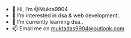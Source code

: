 - 👋 Hi, I’m @Mukta9904
- 👀 I’m interested in dsa & web development..
- 🌱 I’m currently learning dsa..
- 📫 Email me on muktadas9904@outlook.com

<!---
Mukta9904/Mukta9904 is a ✨ special ✨ repository because its `README.md` (this file) appears on your GitHub profile.
You can click the Preview link to take a look at your changes.
--->
